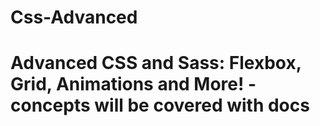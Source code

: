# Css-Advanced
# Advanced CSS and Sass: Flexbox, Grid, Animations and More! -concepts will be covered with docs
